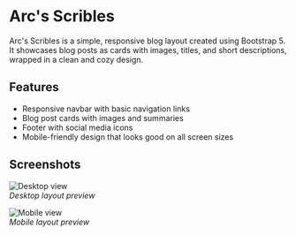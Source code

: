 # Arc's Scribles

Arc's Scribles is a simple, responsive blog layout created using Bootstrap 5. It showcases blog posts as cards with images, titles, and short descriptions, wrapped in a clean and cozy design.

## Features

- Responsive navbar with basic navigation links  
- Blog post cards with images and summaries  
- Footer with social media icons  
- Mobile-friendly design that looks good on all screen sizes  

## Screenshots

![Desktop view](.png)  
*Desktop layout preview*

![Mobile view](screenshot-mobile.png)  
*Mobile layout preview*
